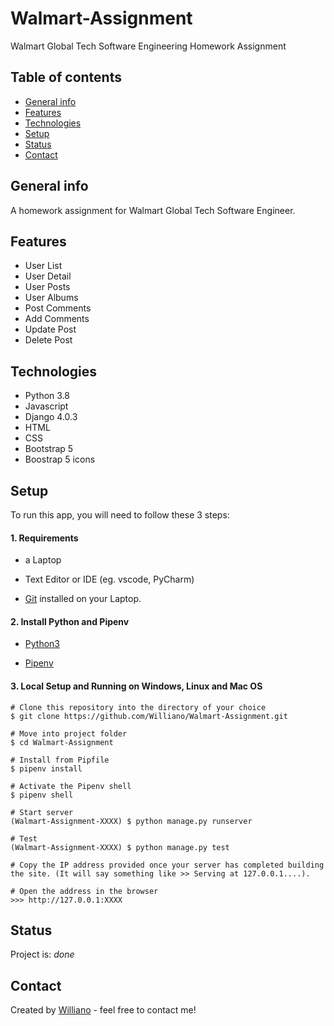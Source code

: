 # Walmart-Assignment
Walmart Global Tech Software Engineering Homework Assignment

## Table of contents
* [General info](#general-info)
* [Features](#features)
* [Technologies](#technologies)
* [Setup](#setup)
* [Status](#status)
* [Contact](#contact)

## General info
A homework assignment for Walmart Global Tech Software Engineer.

## Features

* User List
* User Detail
* User Posts
* User Albums
* Post Comments
* Add Comments
* Update Post
* Delete Post

## Technologies
* Python 3.8
* Javascript
* Django 4.0.3
* HTML
* CSS
* Bootstrap 5
* Boostrap 5 icons


## Setup

To run this app, you will need to follow these 3 steps:

#### 1. Requirements
  - a Laptop

  - Text Editor or IDE (eg. vscode, PyCharm)

  - [Git](https://git-scm.com/book/en/v2/Getting-Started-Installing-Git) installed on your Laptop.


#### 2. Install Python and Pipenv
  - [Python3](https://www.python.org/downloads/)
  

  - [Pipenv](https://pipenv-es.readthedocs.io/es/stable/)

#### 3. Local Setup and Running on Windows, Linux and Mac OS

  ```
  # Clone this repository into the directory of your choice
  $ git clone https://github.com/Williano/Walmart-Assignment.git

  # Move into project folder
  $ cd Walmart-Assignment

  # Install from Pipfile
  $ pipenv install

  # Activate the Pipenv shell
  $ pipenv shell

  # Start server
  (Walmart-Assignment-XXXX) $ python manage.py runserver
  
  # Test 
  (Walmart-Assignment-XXXX) $ python manage.py test
  
  # Copy the IP address provided once your server has completed building the site. (It will say something like >> Serving at 127.0.0.1....).
  
  # Open the address in the browser
  >>> http://127.0.0.1:XXXX
  
  ```


## Status
Project is: _done_

## Contact
Created by [Williano](https://williano.github.io/) - feel free to contact me!

